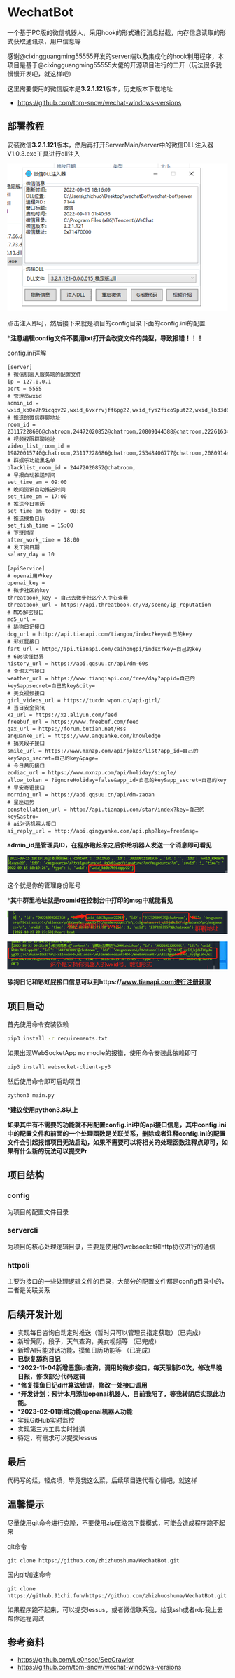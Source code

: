 # WechatBot
一个基于PC版的微信机器人，采用hook的形式进行消息拦截，内存信息读取的形式获取通讯录，用户信息等

感谢@cixingguangming55555开发的server端以及集成化的hook利用程序，本项目是基于@cixingguangming55555大佬的开源项目进行的二开（玩法很多我慢慢开发吧，就这样吧）

这里需要使用的微信版本是**3.2.1.121**版本，历史版本下载地址

- https://github.com/tom-snow/wechat-windows-versions

## 部署教程

安装微信**3.2.1.121**版本，然后再打开ServerMain/server中的微信DLL注入器V1.0.3.exe工具进行dll注入

![image-20220915181623688](images/image-20220915181623688.png) 

点击注入即可，然后接下来就是项目的config目录下面的config.ini的配置

***注意编辑config文件不要用txt打开会改变文件的类型，导致报错！！！**

config.ini详解

```
[server]
# 微信机器人服务端的配置文件
ip = 127.0.0.1
port = 5555
# 管理员wxid
admin_id = wxid_kb0e7h9icqqv22,wxid_6vxrrvjff6pg22,wxid_fys2fico9put22,wxid_lb33d6uyarmv22,
# 推送的微信群聊地址
room_id = 23117228686@chatroom,24472020852@chatroom,20809144388@chatroom,22261634025@chatroom,22868513156@chatroom,25348406777@chatroom,22108828312@chatroom,24749035253@chatroom,19752248739@chatroom,24303327388@chatroom,25455028831@chatroom
# 视频权限群聊地址
video_list_room_id = 19820015740@chatroom,23117228686@chatroom,25348406777@chatroom,20809144388@chatroom,25142607072@chatroom,39218917883@chatroom,24749035253@chatroom,19752248739@chatroom
# 群娱乐功能黑名单
blacklist_room_id = 24472020852@chatroom,
# 早报自动推送时间
set_time_am = 09:00
# 晚间资讯自动推送时间
set_time_pm = 17:00
# 推送今日黄历
set_time_am_today = 08:30
# 推送摸鱼日历
set_fish_time = 15:00
# 下班时间
after_work_time = 18:00
# 发工资日期
salary_day = 10

[apiService]
# openai用户key
openai_key = 
# 微步社区的key
threatbook_key = 自己去微步社区个人中心查看
threatbook_url = https://api.threatbook.cn/v3/scene/ip_reputation
# MD5解密接口
md5_url = 
# 舔狗日记接口
dog_url = http://api.tianapi.com/tiangou/index?key=自己的key
# 彩虹屁接口
fart_url = http://api.tianapi.com/caihongpi/index?key=自己的key
# 60s读懂世界
history_url = https://api.qqsuu.cn/api/dm-60s
# 查询天气接口
weather_url = https://www.tianqiapi.com/free/day?appid=自己的key&appsecret=自己的key&city=
# 美女视频接口
girl_videos_url = https://tucdn.wpon.cn/api-girl/
# 当日安全资讯
xz_url = https://xz.aliyun.com/feed
freebuf_url = https://www.freebuf.com/feed
qax_url = https://forum.butian.net/Rss
anquanke_url = https://www.anquanke.com/knowledge
# 搞笑段子接口
smile_url = https://www.mxnzp.com/api/jokes/list?app_id=自己的key&app_secret=自己的key&page=
# 今日黄历接口
zodiac_url = https://www.mxnzp.com/api/holiday/single/
allow_token = ?ignoreHoliday=false&app_id=自己的key&app_secret=自己的key
# 早安寄语接口
morning_url = https://api.qqsuu.cn/api/dm-zaoan
# 星座运势
constellation_url = http://api.tianapi.com/star/index?key=自己的key&astro=
# ai对话机器人接口
ai_reply_url = http://api.qingyunke.com/api.php?key=free&msg=
```

**admin_id是管理员ID，在程序跑起来之后你给机器人发送一个消息即可看见**

![image-20220915181940797](images/image-20220915181940797.png) 

这个就是你的管理身份账号

***其中群里地址就是roomid在控制台中打印的msg中就能看见**

![image-20221023202452175](images/image-20221023202452175.png) 

![image-20221023202551321](images/image-20221023202551321.png) 

**舔狗日记和彩虹屁接口信息可以到https://www.tianapi.com进行注册获取**

## 项目启动

首先使用命令安装依赖

```bash
pip3 install -r requirements.txt
```

如果出现WebSocketApp no modle的报错，使用命令安装此依赖即可

```bash
pip3 install websocket-client-py3
```

然后使用命令即可启动项目

```bash
python3 main.py
```

***建议使用python3.8以上**

**如果其中有不需要的功能就不用配置config.ini中的api接口信息，其中config.ini中的配置文件和前面的一个处理函数是关联关系，删除或者注释config.ini的配置文件会引起报错项目无法启动，如果不需要可以将相关的处理函数注释点即可，如果有什么新的玩法可以提交Pr**

## 项目结构

### config

为项目的配置文件目录

### servercli

为项目的核心处理逻辑目录，主要是使用的websocket和http协议进行的通信

### httpcli

主要为接口的一些处理逻辑文件的目录，大部分的配置文件都是config目录中的，二者是关联关系

## 后续开发计划

- 实现每日咨询自动定时推送（暂时只可以管理员指定获取）（已完成）
- 新增黄历，段子，天气查询，美女视频等 （已完成）
- 新增AI只能对话功能，摸鱼日历功能等 （已完成）
- **已恢复舔狗日记**
- ***2022-11-04新增恶意ip查询，调用的微步接口，每天限制50次，修改早晚日报，修改部分代码逻辑**
- ***修复摸鱼日记diff算法错误，修改一处接口调用**
- ***开发计划：预计本月添加openai机器人，目前我阳了，等我转阴后实现此功能。**
- ***2023-02-01新增功能openai机器人功能**
- 实现GitHub实时监控
- 实现第三方工具实时推送
- 待定，有需求可以提交lessus

## 最后

代码写的烂，轻点喷，毕竟我这么菜，后续项目迭代看心情吧，就这样

## 温馨提示

尽量使用git命令进行克隆，不要使用zip压缩包下载模式，可能会造成程序跑不起来

git命令

```
git clone https://github.com/zhizhuoshuma/WechatBot.git
```

国内git加速命令

```
git clone https://github.91chi.fun/https://github.com/zhizhuoshuma/WechatBot.git
```

如果程序跑不起来，可以提交lessus，或者微信联系我，给我ssh或者rdp我上去帮你远程调试

## 参考资料

- https://github.com/Le0nsec/SecCrawler
- https://github.com/tom-snow/wechat-windows-versions
